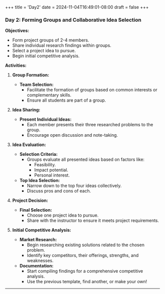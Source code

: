+++
title = 'Day2'
date = 2024-11-04T16:49:01-08:00
draft = false
+++


### **Day 2: Forming Groups and Collaborative Idea Selection**

**Objectives:**

- Form project groups of 2-4 members.
- Share individual research findings within groups.
- Select a project idea to pursue.
- Begin initial competitive analysis.

**Activities:**

1. **Group Formation:**
   - **Team Selection:**
     - Facilitate the formation of groups based on common interests or complementary skills.
     - Ensure all students are part of a group.

2. **Idea Sharing:**
   - **Present Individual Ideas:**
     - Each member presents their three researched problems to the group.
     - Encourage open discussion and note-taking.

3. **Idea Evaluation:**
   - **Selection Criteria:**
     - Groups evaluate all presented ideas based on factors like:
       - Feasibility.
       - Impact potential.
       - Personal interest.
   - **Top Idea Selection:**
     - Narrow down to the top four ideas collectively.
     - Discuss pros and cons of each.

4. **Project Decision:**
   - **Final Selection:**
     - Choose one project idea to pursue.
     - Share with the instructor to ensure it meets project requirements.

5. **Initial Competitive Analysis:**
   - **Market Research:**
     - Begin researching existing solutions related to the chosen problem.
     - Identify key competitors, their offerings, strengths, and weaknesses.
   - **Documentation:**
     - Start compiling findings for a comprehensive competitive analysis.
     - Use the previous template, find another, or make your own!

---
